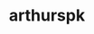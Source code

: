 ---
title: arthurspk
github: https://github.com/arthurspk
mode: dark
transition: 1s
score: 67.1
archetype:
- Minimalistic
---